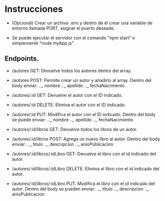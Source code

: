 # Instrucciones

- (Opcional) Crear un archivo .env y dentro de él crear una variable de entorno llamada PORT, asignar el puerto deseado.

- Se puede ejecutar el servidor con el comando "npm start" o simplemente "node myApp.js".

## Endpoints.

- /autores GET: Devuelve todos los autores dentro del array.
- /autores POST: Permite crear un autor y añadirlo al array. Dentro del body enviar:
  .._ nombre
  .._ apellido
  ..\_ fechaNacimiento

- /autores/:id GET: Devuelve el autor con el ID indicado.
- /autores/:id DELETE: Elimina el autor con el ID indicado.
- /autores/:id PUT: Modifica el autor con el ID indicado. Dentro del body se puede enviar:
  .._ nombre
  .._ apellido
  ..\_ fechaNacimiento

- /autores/:id/libros GET: Devuelve todos los libros de un autor.
- /autores/:id/libros POST: Agrega un nuevo libro al autor. Dentro del body enviar:
  .._ titulo
  .._ descripcion
  ..\_ anioPublicacion

- /autores/:id/libros/:idLibro GET: Devuelve el libro con el id indicado del autor.
- /autores/:id/libros/:idLibro DELETE: Elimina el libro con el id indicado del autor.
- /autores/:id/libros/:idLibro PUT: Modifica el libro con el id indicado del autor. Dentro del body se pueden enviar:
  .._ titulo
  .._ descripcion
  ..\_ anioPublicacion
